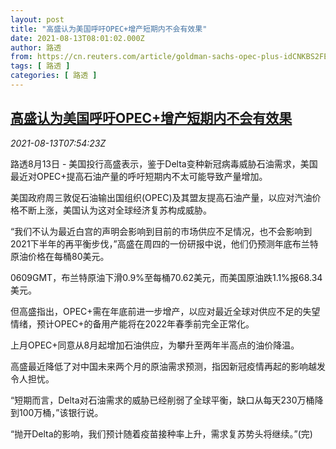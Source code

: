 ```yaml
---
layout: post
title: "高盛认为美国呼吁OPEC+增产短期内不会有效果"
date: 2021-08-13T08:01:02.000Z
author: 路透
from: https://cn.reuters.com/article/goldman-sachs-opec-plus-idCNKBS2FE0QF
tags: [ 路透 ]
categories: [ 路透 ]
---
```

<!--1628841662000-->
[高盛认为美国呼吁OPEC+增产短期内不会有效果](https://cn.reuters.com/article/goldman-sachs-opec-plus-idCNKBS2FE0QF)
------

<div>
<div><i>2021-08-13T07:54:23Z</i></div><p>路透8月13日 - 美国投行高盛表示，鉴于Delta变种新冠病毒威胁石油需求，美国最近对OPEC+提高石油产量的呼吁短期内不太可能导致产量增加。</p><p>美国政府周三敦促石油输出国组织(OPEC)及其盟友提高石油产量，以应对汽油价格不断上涨，美国认为这对全球经济复苏构成威胁。</p><p>“我们不认为最近白宫的声明会影响到目前的市场供应不足情况，也不会影响到2021下半年的再平衡步伐，”高盛在周四的一份研报中说，他们仍预测年底布兰特原油价格在每桶80美元。</p><p>0609GMT，布兰特原油下滑0.9%至每桶70.62美元，而美国原油跌1.1%报68.34美元。</p><p>但高盛指出，OPEC+需在年底前进一步增产，以应对最近全球对供应不足的失望情绪，预计OPEC+的备用产能将在2022年春季前完全正常化。</p><p>上月OPEC+同意从8月起增加石油供应，为攀升至两年半高点的油价降温。</p><p>高盛最近降低了对中国未来两个月的原油需求预测，指因新冠疫情再起的影响越发令人担忧。</p><p>“短期而言，Delta对石油需求的威胁已经削弱了全球平衡，缺口从每天230万桶降到100万桶，”该银行说。</p><p>“抛开Delta的影响，我们预计随着疫苗接种率上升，需求复苏势头将继续。”(完)</p>
</div>
